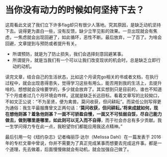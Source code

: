 # 当你没有动力的时候如何坚持下去？

这周看此文说了我们立下许多flag却只有很少人落地。究其原因，是缺乏动机坚持下去。说得更为直白一些，没有反馈，缺少立竿见影的效果。一旦出现就会有焦虑，一焦虑就会出现回避了，如此循环，恶性不断。最后放弃，一了百了。为啥会回避，文章提到与预防或者提升有关。

- 所谓预防，就是为了防止损失，我们会选择刻意回避某事。
- 所谓提升，就是当我们有一个可以让我们改变现状的机会时，总是缺乏立即行动的动机。

读完文章，结合自己的生活状态，比如这个月读完go相关的书或者文档，在执行过程中，就会出现患得患失，觉得学习这些有用么，能否用到我的生活上，去提升啥的。想想就会没啥要学的，多少就会放弃了。其实想到只是目前的，谁也不知道下个月或者过几个月环境会咋样。这就是缺乏长远目标。看着文章写的比较拗口，不如文正公说：“不为圣贤，便为禽兽。莫问收获，但问耕耘”。而梁任公则写得更为通俗：我生平最服膺曾文正两句话：**‘莫问收获，但问耕耘。’将来成就如何，现在想他则甚？着急他则甚？一面不可骄盈自慢，一面又不可怯弱自馁，尽自己能力做去，做到哪里是哪里，如此则可以无入而不自得**，而于社会亦总有多少贡献。我一生学问得力专在此一点，我盼望你们都能应用我这点精神。”

最后引用一句《纽约杂志》记者梅丽莎·达尔（Melissa Dahl）在一篇发表于 2016 年的专栏文章中曾说，你并不需要为了真正完成某事而想要去完成这件事。都是一个道理，先去做着，后面慢慢做就会有动机，就会加强自己做了。